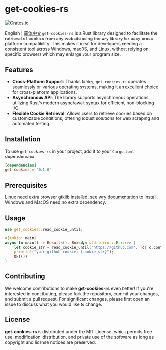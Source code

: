 # get-cookies-rs

[![Crates.io](https://img.shields.io/crates/v/get-cookies.svg)](https://crates.io/crates/get-cookies)

English | [简体中文](README_zh.md)
`get-cookies-rs` is a Rust library designed to facilitate the retrieval of cookies from any website using the `Wry` library for easy cross-platform compatibility. This makes it ideal for developers needing a consistent tool across Windows, macOS, and Linux, without relying on specific browsers which may enlarge your program size.

## Features
- **Cross-Platform Support**: Thanks to `Wry`, `get-cookies-rs` operates seamlessly on various operating systems, making it an excellent choice for cross-platform applications.
- **Asynchronous API**: The library supports asynchronous operations, utilizing Rust's modern async/await syntax for efficient, non-blocking I/O.
- **Flexible Cookie Retrieval**: Allows users to retrieve cookies based on customizable conditions, offering robust solutions for web scraping and automated testing.

## Installation

To use `get-cookies-rs` in your project, add it to your `Cargo.toml` dependencies:

```toml
[dependencies]
get-cookies = "0.1.0"
```

## Prerequisites

Linux need extra browser gtklib installed, see [wry documentation](https://github.com/tauri-apps/wry/tree/wry-v0.39.3) to install.
Windows and MacOS need no extra dependency.

## Usage

```rust
use get_cookies::read_cookie_until;

#[tokio::main]
async fn main() -> Result<(), Box<dyn std::error::Error>> {
    let cookie_str = read_cookie_until("https://github.com", |c| c.contains("logged_in=yes")).await?;
    println!("your github cookie: {cookie_str}");
    Ok(())
}
```

## Contributing

We welcome contributions to make **get-cookies-rs** even better! If you're interested in contributing, please fork the repository, commit your changes, and submit a pull request. For significant changes, please first open an issue to discuss what you would like to change.

## License

**get-cookies-rs** is distributed under the MIT License, which permits free use, modification, distribution, and private use of the software as long as copyright and license notices are preserved.